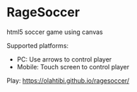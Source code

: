 # RageSoccer
html5 soccer game using canvas

Supported platforms:
- PC: Use arrows to control player
- Mobile: Touch screen to control player

Play:
https://olahtibi.github.io/ragesoccer/
